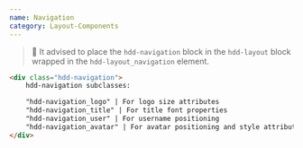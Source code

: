 ```yaml
---
name: Navigation
category: Layout-Components
---
```


> 🚧 It advised to place the `hdd-navigation` block in the `hdd-layout` block wrapped in the `hdd-layout_navigation` element.

```html
<div class="hdd-navigation">
    hdd-navigation subclasses:

    "hdd-navigation_logo" | For logo size attributes
    "hdd-navigation_title" | For title font properties
    "hdd-navigation_user" | For username positioning
    "hdd-navigation_avatar" | For avatar positioning and style attributes
</div>

```